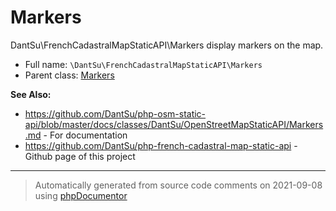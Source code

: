 
# Markers

DantSu\FrenchCadastralMapStaticAPI\Markers display markers on the map.



* Full name: `\DantSu\FrenchCadastralMapStaticAPI\Markers`
* Parent class: [Markers](../../../classes.md)

**See Also:**

* https://github.com/DantSu/php-osm-static-api/blob/master/docs/classes/DantSu/OpenStreetMapStaticAPI/Markers.md - For documentation
* https://github.com/DantSu/php-french-cadastral-map-static-api - Github page of this project





---
> Automatically generated from source code comments on 2021-09-08 using [phpDocumentor](http://www.phpdoc.org/)
